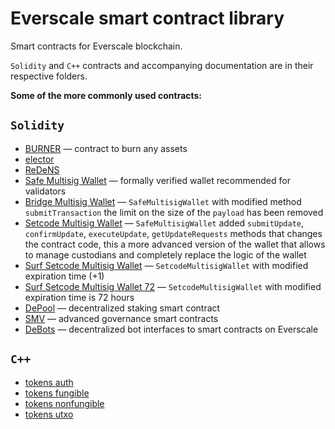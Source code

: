 # Everscale smart contract library

Smart contracts for Everscale blockchain.

`Solidity` and `C++` contracts and accompanying documentation are in their respective folders.

**Some of the more commonly used contracts:**

## `Solidity`

- [BURNER](BURNER) — contract to burn any assets
- [elector](solidity/elector)
- [ReDeNS](dens/redens)
- [Safe Multisig Wallet](solidity/safemultisig) — formally verified wallet recommended for validators
- [Bridge Multisig Wallet](solidity/bridgemultisig) — `SafeMultisigWallet` with modified method `submitTransaction` the limit on the size of the `payload` has been removed
- [Setcode Multisig Wallet](solidity/setcodemultisig) — `SafeMultisigWallet` added `submitUpdate`, `confirmUpdate`, `executeUpdate`, `getUpdateRequests` methods that changes the contract code, this a more advanced version of the wallet that allows to manage custodians and completely replace the logic of the wallet
- [Surf Setcode Multisig Wallet](solidity/surfmultisig) — `SetcodeMultisigWallet` with modified expiration time (+1)
- [Surf Setcode Multisig Wallet 72](solidity/setcodemultisig72) — `SetcodeMultisigWallet` with modified expiration time is 72 hours
- [DePool](solidity/depool) — decentralized staking smart contract
- [SMV](governance/SMV) — advanced governance smart contracts
- [DeBots](debots) — decentralized bot interfaces to smart contracts on Everscale

## `C++`

- [tokens auth](cpp/tokens-auth)
- [tokens fungible](cpp/tokens-fungible)
- [tokens nonfungible](cpp/tokens-nonfungible)
- [tokens utxo](cpp/tokens-utxo)

